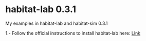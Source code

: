 # habitat-lab 0.3.1
My examples in habitat-lab and habitat-sim 0.3.1

1.- Follow the official instructions to install habitat-lab here: [Link](https://github.com/facebookresearch/habitat-lab)
